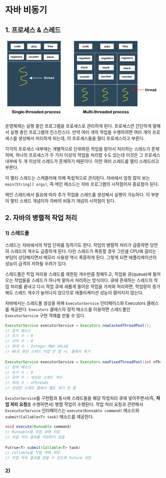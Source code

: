 # 자바 비동기

## 1. 프로세스 & 스레드

<p align="center">
<img src="./img/a1.png" alt="img1" />
</p>

운영체제는 실행 중인 프로그램을 프로세스로 관리하게 된다. 프로세스란 간단하게 말해서 실행 중인 프로그램의 인스턴스다. 만약 여러 개의 작업을 수행하려면 여러 개의 프로세스를 생성해서 처리하게 되는데, 이 프로세스들을 멀티 프로세스라고 부른다.

각각의 프로세스 내부에는 개별적으로 단위화된 작업을 맡아서 처리하는 스레드가 존재하며, 하나의 프로세스가 두 가지 이상의 작업을 처리할 수도 있는데 이것은 그 프로세스 내부에 두 개 이상의 스레드가 존재하기 때문이다. 이런 여러 스레드를 멀티 스레드라고 부른다.

이 멀티 스레드는 스케줄러에 의해 독립적으로 관리된다. 자바에서 엄청 많이 보는 `main(String[] args)`, 즉 메인 메소드는 자바 프로그램의 시작점이자 종료점이 된다. 

메인 스레드에서 필요에 따라 추가 작업용 스레드를 생성해서 실행이 가능하다. 이 부분이 멀티 스레드 개념이자 자바의 비동기 개념의 시작점이 된다.

## 2. 자바의 병렬적 작업 처리

### 1) 스레드풀

스레드는 자바에서의 작업 단위를 칭하기도 한다. 작업의 병렬적 처리가 급증하면 당연히 스레드의 개수도 급증하게 된다. 다만 스레드가 폭증할 경우 그만큼 CPU에 걸리는 부담이 상당해지면서 메모리 사용량 역시 폭증하게 된다. 그렇게 되면 애플리케이션의 성능이 급격히 저하될 우려가 있다.

스레드풀은 작업 처리용 스레드를 제한된 개수만큼 정해두고, 작업용 큐(queue)에 들어오는 작업들을 스레드가 하나씩 맡아서 처리하는 방식이다. 큐에 존재하는 스레드의 작업 처리를 끝내고 다시 작업 큐에 새롭게 들어온 작업을 가져와 처리하면, 작업량이 증가해도 스레드 개수가 늘어나지 않으므로 애플리케이션 성능이 떨어지지 않는다.

자바에서는 스레드풀 생성을 위해 `ExecutorService` 인터페이스와 Executors 클래스를 제공한다. `Executors` 클래스의 정적 메소드를 이용하면 스레드풀인 `ExecutorService` 구현 객체를 만들 수 있다.

```java
ExecutorService executorService = Executors.newCachedThreadPool();
// 정적 메소드
// 초기 수 : 0
// 코어 수 : 0
// 최대 수 : Integer.MAX_VALUE
// 60초 동안 스레드 작업 안 할 시, 풀에서 제거

ExecutorService executorService = Executors.newFixedThreadPool(int nThreads);
// 정적 메소드
// 초기 수 : 0
// 코어 수 : 생성된 스레드 개수
// 최대 수 : nThreads
// 생성된 스레드 풀에서 별도 제거 안 함
```

`ExcutorService`를 구현함과 동시에 스레드들을 해당 작업처리 큐에 넣어주면서(즉, **작업 처리 요청**을 수행하면서) 병렬 작업이 수행된다. 작업 처리 요청과 관련해서 `ExcecutorService` 인터페이스는 `execute(Runnable command)` 메소드와 `submit(Callable<T> task)` 메소드를 제공한다.

```java
void execute(Runnable command)
// Runnable을 작업 큐에 저장
// 작업 처리 결과를 리턴하지 않음

Futrue<T> submit(Callable<T> task)
// Callable을 작업 큐에 저장
// 작업 처리 결과를 얻을 수 있도록 Future 리턴
```

### 2) 